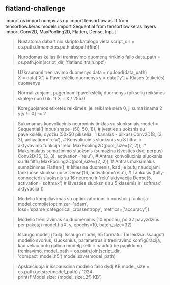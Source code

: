 ## flatland-challenge
import os
import numpy as np
import tensorflow as tf
from tensorflow.keras.models import Sequential
from tensorflow.keras.layers import Conv2D, MaxPooling2D, Flatten, Dense, Input

> Nustatoma dabartinio skripto katalogo vieta
script_dir = os.path.dirname(os.path.abspath(__file__))

> Nurodomas kelias iki treniravimo duomenų rinkinio failo
data_path = os.path.join(script_dir, 'flatland_train.npz')

> Užkraunami treniravimo duomenys
data = np.load(data_path)  
X = data['X']  # Paveikslėlių duomenys
y = data['y']  # Klasės (etiketės) duomenys

> Normalizuojami, pagerinami paveikslėlių duomenys (pikselių reikšmės skalėje nuo 0 iki 1)
X = X / 255.0  

> Koreguojamos etiketės reikšmės: jei reikšmė nėra 0, ji sumažinama 2
y[y != 0] -= 2  

> Sukuriamas konvoliucinis neuroninis tinklas su sluoksniais
model = Sequential([
    Input(shape=(50, 50, 1)),  # Įvesties sluoksnis su paveikslėlių dydžiu (50x50 pikseliai, 1 kanalas - pilkas)
    Conv2D(8, (3, 3), activation='relu'),  # Konvoliucinis sluoksnis su 8 filtrai ir aktyvavimo funkcija 'relu'
    MaxPooling2D(pool_size=(2, 2)),  # Maksimalaus sumažinimo sluoksnis (sumažina išvesties dydį perpus)
    Conv2D(16, (3, 3), activation='relu'),  # Antras konvoliucinis sluoksnis su 16 filtrų
    MaxPooling2D(pool_size=(2, 2)),  # Antras maksimalus sumažinimas
    Flatten(),  # Ištiesina duomenis, kad jie būtų naudojami tankiuose sluoksniuose
    Dense(16, activation='relu'),  # Tankusis (fully-connected) sluoksnis su 16 neuronų ir 'relu' aktyvacija
    Dense(5, activation='softmax')  # Išvesties sluoksnis su 5 klasėmis ir 'softmax' aktyvacija
])

 > Modelio kompiliavimas su optimizatoriumi ir nuostolių funkcija
model.compile(optimizer='adam', loss='sparse_categorical_crossentropy', metrics=['accuracy'])

 > Modelio treniravimas su duomenimis (10 epochų, po 32 pavyzdžius per paketą)
model.fit(X, y, epochs=10, batch_size=32)

 > Išsaugo modelį į failą. Išsaugo modelį h5 formatu. Tai leidžia išsaugoti modelio svorius, sluoksnius, parametrus ir treniravimo konfigūraciją, kad vėliau būtų galima modelį įkelti ir naudoti be papildomo treniravimo.
model_path = os.path.join(script_dir, 'compact_model.h5')
model.save(model_path)

 > Apskaičiuoja ir išspausdina modelio failo dydį KB
model_size = os.path.getsize(model_path) / 1024  
print(f'Model size: {model_size:.2f} KB')

